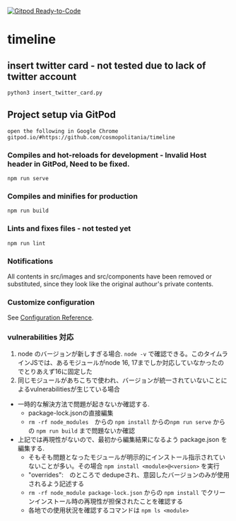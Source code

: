 [![Gitpod Ready-to-Code](https://img.shields.io/badge/Gitpod-Ready--to--Code-blue?logo=gitpod)](https://gitpod.io/#https://github.com/cosmopolitania/timeline)

# timeline

## insert twitter card - not tested due to lack of twitter account 
```bash
python3 insert_twitter_card.py
```

## Project setup via GitPod
```
open the following in Google Chrome
gitpod.io/#https://github.com/cosmopolitania/timeline
```

### Compiles and hot-reloads for development - Invalid Host header in GitPod, Need to be fixed.
```
npm run serve
```

### Compiles and minifies for production
```
npm run build
```

### Lints and fixes files - not tested yet
```
npm run lint
```

### Notifications  
All contents in src/images and src/components have been removed or substituted, since they look like the original authour's private contents.

### Customize configuration
See [Configuration Reference](https://cli.vuejs.org/config/).

### vulnerabilities 対応
1. node のバージョンが新しすぎる場合. 
`node -v` で確認できる。このタイムラインJSでは、あるモジュールがnode 16, 17までしか対応していなかったのでとりあえず16に固定した
1. 同じモジュールがあちこちで使われ、バージョンが統一されていないことによるvulnerabilitiesが生じている場合
- 一時的な解決方法で問題が起きないか確認する. 
  - package-lock.jsonの直接編集
  - `rm -rf node_modules`　からの `npm install` からの`npm run serve` からの `npm run build` まで問題ないか確認
- 上記では再現性がないので、最初から編集結果になるよう package.json を編集する. 
  - そもそも問題となったモジュールが明示的にインストール指示されていないことが多い。その場合 `npm install <module>@<version>` を実行
  - "overrides":　のところで dedupeされ、意図したバージョンのみが使用されるよう記述する
  - `rm -rf node_module package-lock.json` からの `npm install` でクリーンインストール時の再現性が担保されたことを確認する
  - 各地での使用状況を確認するコマンドは `npm ls <module>`